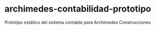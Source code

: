 # archimedes-contabilidad-prototipo
Prototipo estático del sistema contable para Archimedes Construcciones
